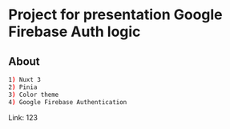 # Project for presentation Google Firebase Auth logic

## About

```bash
1) Nuxt 3
2) Pinia
3) Color theme
4) Google Firebase Authentication

```
Link: 123
